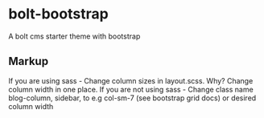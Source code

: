 # bolt-bootstrap

A bolt cms starter theme with bootstrap

## Markup

If you are using sass - Change column sizes in layout.scss. Why? Change column width in one place.
If you are not using sass - Change class name blog-column, sidebar, to e.g col-sm-7 (see bootstrap grid docs) or desired column width
